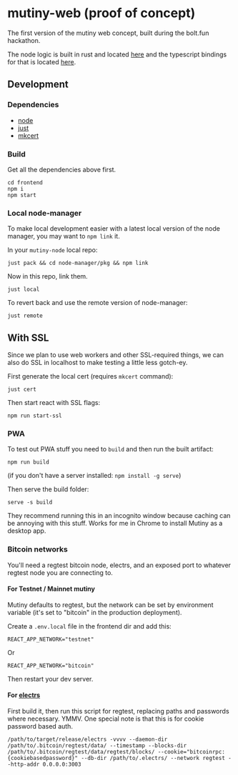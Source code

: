 # mutiny-web (proof of concept)

The first version of the mutiny web concept, built during the bolt.fun hackathon.

The node logic is built in rust and located [here](https://github.com/MutinyWallet/mutiny-node) and the typescript bindings for that is located [here](https://www.npmjs.com/package/@mutinywallet/node-manager).

## Development 

### Dependencies

- [node](https://nodejs.org/en/)
- [just](https://github.com/casey/just)
- [mkcert](https://github.com/FiloSottile/mkcert)

### Build

Get all the dependencies above first.

```
cd frontend
npm i
npm start
```

### Local node-manager

To make local development easier with a latest local version of the node manager, you may want to `npm link` it.

In your `mutiny-node` local repo:

```
just pack && cd node-manager/pkg && npm link
```

Now in this repo, link them.

```
just local
```

To revert back and use the remote version of node-manager:

```
just remote
```


## With SSL

Since we plan to use web workers and other SSL-required things, we can also do SSL in localhost to make testing a little less gotch-ey.

First generate the local cert (requires `mkcert` command):

```
just cert
```

Then start react with SSL flags:

```
npm run start-ssl
```

### PWA

To test out PWA stuff you need to `build` and then run the built artifact:

```
npm run build
```

(if you don't have a server installed: `npm install -g serve`)

Then serve the build folder:

```
serve -s build
```

They recommend running this in an incognito window because caching can be annoying with this stuff. Works for me in Chrome to install Mutiny as a desktop app.

### Bitcoin networks

You'll need a regtest bitcoin node, electrs, and an exposed port to whatever regtest node you are connecting to.

#### For Testnet / Mainnet mutiny

Mutiny defaults to regtest, but the network can be set by environment variable (it's set to "bitcoin" in the production deployment).

Create a `.env.local` file in the frontend dir and add this:

```
REACT_APP_NETWORK="testnet"
```

Or

```
REACT_APP_NETWORK="bitcoin"
```

Then restart your dev server.

#### For [electrs](https://github.com/Blockstream/electrs)

First build it, then run this script for regtest, replacing paths and passwords where necessary. YMMV. One special note is that this is for cookie password based auth.

```
/path/to/target/release/electrs -vvvv --daemon-dir /path/to/.bitcoin/regtest/data/ --timestamp --blocks-dir /path/to/.bitcoin/regtest/data/regtest/blocks/ --cookie="bitcoinrpc:{cookiebasedpassword}" --db-dir /path/to/.electrs/ --network regtest --http-addr 0.0.0.0:3003
```
